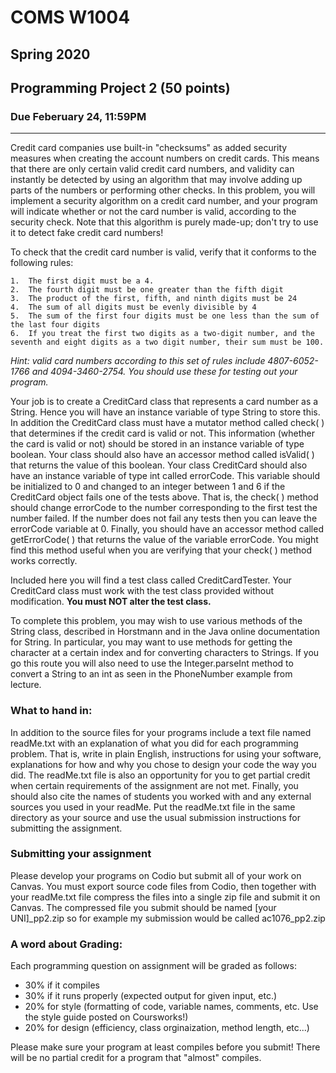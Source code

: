 # COMS W1004 

## Spring 2020

## Programming Project 2 (50 points)
### Due Feberuary 24, 11:59PM  
-------------------------


 
Credit card companies use built-in "checksums" as added security measures when creating the account numbers on credit cards. This means that there are only certain valid credit card numbers, and validity can instantly be detected by using an algorithm that may involve adding up parts of the numbers or performing other checks.  In this problem, you will implement a security algorithm on a credit card number, and your program will indicate whether or not the card number is valid, according to the security check. Note that this algorithm is purely made-up; don't try to use it to detect fake credit card numbers! 

To check that the credit card number is valid, verify that it conforms to the following rules:  

	1.	The first digit must be a 4.  
	2.	The fourth digit must be one greater than the fifth digit  
	3.	The product of the first, fifth, and ninth digits must be 24  
	4.	The sum of all digits must be evenly divisible by 4  
	5.	The sum of the first four digits must be one less than the sum of the last four digits  
	6.	If you treat the first two digits as a two-digit number, and the seventh and eight digits as a two digit number, their sum must be 100.  
	
*Hint: valid card numbers according to this set of rules include 4807-6052-1766 and 4094-3460-2754.  You should use these for testing out your program.*  


Your job is to create a CreditCard class that represents a card number as a String. Hence you will have an instance variable of type String to store this. In addition the CreditCard class must have a mutator method called check( ) that determines if the credit card is valid or not. This information (whether the card is valid or not) should be stored in an instance variable of type boolean. Your class should also have an accessor method called isValid( ) that returns the value of this boolean.  Your class CreditCard should also have an instance variable of type int called errorCode. This variable should be initialized to 0 and changed to an integer between 1 and 6 if the CreditCard object fails one of the tests above. That is, the check( ) method should change errorCode to the number corresponding to the first test the number failed. If the number does not fail any tests then you can leave the errorCode variable at 0. Finally, you should have an accessor method called getErrorCode( ) that returns the value of the variable errorCode. You might find this method useful when you are verifying that your check( ) method works correctly.


Included here you will find a test class called CreditCardTester. Your CreditCard class must work with the test class provided without modification. **You must NOT alter the test class.**


To complete this problem, you may wish to use various methods of the String class, described in Horstmann and in the Java online documentation for String. In particular, you may want to use methods for getting the character at a certain index and for converting characters to Strings. If you go this route you will also need to use the Integer.parseInt method to convert a String to an int as seen in the PhoneNumber example from lecture.


### What to hand in: 
In addition to the source files for your programs include a text file named readMe.txt with an explanation of what you did for each programming problem. That is, write in plain English, instructions for using your software, explanations for how and why you chose to design your code the way you did. The readMe.txt file is also an opportunity for you to get partial credit when certain requirements of the assignment are not met.  Finally, you should also cite the names of students you worked with and any external sources you used in your readMe. Put the readMe.txt file in the same directory as your source and use the usual submission instructions for submitting the assignment.

### Submitting your assignment
Please develop your programs on Codio but submit all of your work on Canvas. You must export source code files from Codio, then together with your readMe.txt file compress the files into a single zip file and submit it on Canvas. The compressed file you submit should be named [your UNI]_pp2.zip so for example my submission would be called ac1076_pp2.zip

 
    


### A word about Grading: 
Each programming question on assignment will be graded as follows:

* 30% if it compiles  
* 30% if it runs properly (expected output for given input, etc.)  
* 20% for style (formatting of code, variable names, comments, etc. Use the style guide posted on Coursworks!)  
* 20% for design (efficiency, class  orginaization, method length, etc...)  

Please make sure your program at least compiles before you submit! There will be no partial credit for a program that "almost" compiles.
